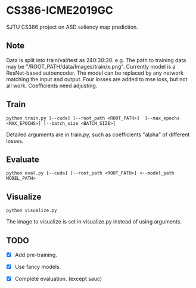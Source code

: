 # CS386-ICME2019GC
SJTU CS386 project on ASD saliency map prediction. 


## Note
Data is split into train/val/test as 240:30:30. e.g. The path to training data may be "/ROOT_PATH/data/Images/train/x.png".
Currently model is a ResNet-based autoencoder. The model can be replaced by any network matching the input and output. 
Four losses are added to mse loss, but not all work. Coefficients need adjusting.


## Train
```
python train.py [--cuda] [--root_path <ROOT_PATH>]  [--max_epochs <MAX_EPOCHS>] [--batch_size <BATCH_SIZE>]
```
Detailed arguments are in train.py, such as coefficients "alpha" of different losses.

## Evaluate
```
python eval.py [--cuda] [--root_path <ROOT_PATH>] <--model_path MODEL_PATH>
```

## Visualize
```
python visualize.py
```
The image to visualize is set in visualize.py instead of using arguments.

## TODO
- [x] Add pre-training.
- [x] Use fancy models.
- [x] Complete evaluation. (except sauc)

